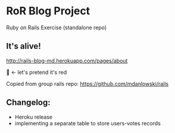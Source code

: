 # RoR Blog Project
Ruby on Rails Exercise (standalone repo)

## It's alive!
http://rails-blog-md.herokuapp.com/pages/about

:gem: <- let's pretend it's red

Copied from group rails repo:
https://github.com/mdanlowski/rails


## Changelog:
- Heroku release
- implementing a separate table to store users-votes records
